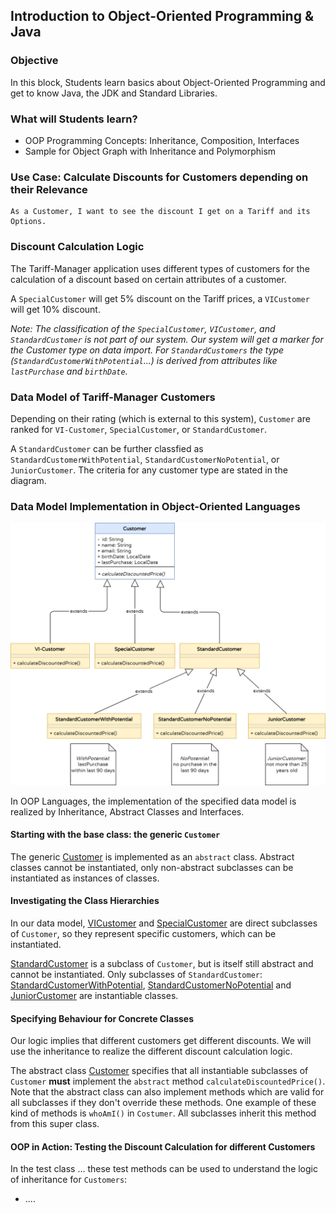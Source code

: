 ## Introduction to Object-Oriented Programming & Java

### Objective

In this block, Students learn basics about Object-Oriented Programming and get to know Java, the JDK and Standard Libraries.

### What will Students learn?

* OOP Programming Concepts: Inheritance, Composition, Interfaces
* Sample for Object Graph with Inheritance and Polymorphism

### Use Case: Calculate Discounts for Customers depending on their Relevance

```
As a Customer, I want to see the discount I get on a Tariff and its Options.
```

### Discount Calculation Logic

The Tariff-Manager application uses different types of customers for the calculation of a discount based on certain attributes of a customer. 

A `SpecialCustomer` will get 5% discount on the Tariff prices, a `VICustomer` will get 10% discount. 

_Note: The classification of the `SpecialCustomer`, `VICustomer`, and `StandardCustomer` is not part of our system. Our system will get a marker for the Customer type on data import. For `StandardCustomers` the type (`StandardCustomerWithPotential`...) is derived from attributes like `lastPurchase` and `birthDate`._

### Data Model of Tariff-Manager Customers

Depending on their rating (which is external to this system), `Customer` are ranked for `VI-Customer`, `SpecialCustomer`, or `StandardCustomer`.  

A `StandardCustomer` can be further classfied as `StandardCustomerWithPotential`, `StandardCustomerNoPotential`, or `JuniorCustomer`. The criteria for any customer type are stated in the diagram.

### Data Model Implementation in Object-Oriented Languages

![](../../../docs/img/oop1-customer.png)

In OOP Languages, the implementation of the specified data model is realized by Inheritance, Abstract Classes and Interfaces.

#### Starting with the base class: the generic `Customer`

The generic [Customer](../../../src/main/java/dev/wcs/nad/tariffmanager/customer/model/Customer.java) is implemented as an `abstract` class. Abstract classes cannot be instantiated, only non-abstract subclasses can be instantiated as instances of classes.

#### Investigating the Class Hierarchies

In our data model, [VICustomer](../../../src/main/java/dev/wcs/nad/tariffmanager/customer/model/VICustomer.java) and [SpecialCustomer](../../../src/main/java/dev/wcs/nad/tariffmanager/customer/model/SpecialCustomer.java) are direct subclasses of `Customer`, so they represent specific customers, which can be instantiated.

[StandardCustomer](../../../src/main/java/dev/wcs/nad/tariffmanager/customer/model/StandardCustomer.java) is a subclass of `Customer`, but is itself still abstract and cannot be instantiated. Only subclasses of `StandardCustomer`: [StandardCustomerWithPotential](../../../src/main/java/dev/wcs/nad/tariffmanager/customer/model/StandardCustomerWithPotential.java), [StandardCustomerNoPotential](../../../src/main/java/dev/wcs/nad/tariffmanager/customer/model/StandardCustomerNoPotential.java) and [JuniorCustomer](../../../src/main/java/dev/wcs/nad/tariffmanager/customer/model/JuniorCustomer.java) are instantiable classes.

#### Specifying Behaviour for Concrete Classes

Our logic implies that different customers get different discounts. We will use the inheritance to realize the different discount calculation logic.

The abstract class [Customer](../../../src/main/java/dev/wcs/nad/tariffmanager/customer/model/Customer.java) specifies that all instantiable subclasses of `Customer` **must** implement the `abstract` method `calculateDiscountedPrice()`. Note that the abstract class can also implement methods which are valid for all subclasses if they don't override these methods. One example of these kind of methods is `whoAmI()` in `Costumer`. All subclasses inherit this method from this super class.

#### OOP in Action: Testing the Discount Calculation for different Customers

In the test class ... these test methods can be used to understand the logic of inheritance for `Customers`:

* ....
